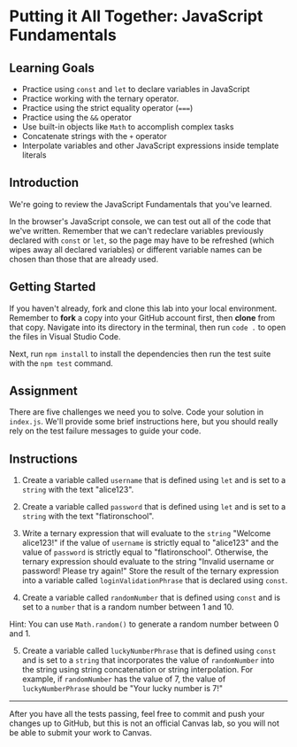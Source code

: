 # Putting it All Together: JavaScript Fundamentals

## Learning Goals

- Practice using `const` and `let` to declare variables in JavaScript
- Practice working with the ternary operator.
- Practice using the strict equality operator (`===`)
- Practice using the `&&` operator
- Use built-in objects like `Math` to accomplish complex tasks
- Concatenate strings with the `+` operator
- Interpolate variables and other JavaScript expressions inside template literals

## Introduction

We're going to review the JavaScript Fundamentals that you've learned.

In the browser's JavaScript console, we can test out all of the code that we've written. Remember that we can't redeclare variables previously declared with
`const` or `let`, so the page may have to be refreshed (which wipes away all
declared variables) or different variable names can be chosen than those that are already used.

## Getting Started

If you haven't already, fork and clone this lab into your local environment.
Remember to **fork** a copy into your GitHub account first, then **clone** from
that copy. Navigate into its directory in the terminal, then run `code .` to
open the files in Visual Studio Code.

Next, run `npm install` to install the dependencies then run the test suite with
the `npm test` command.

## Assignment

There are five challenges we need you to solve. Code your solution in
`index.js`. We'll provide some brief instructions here, but you should really
rely on the test failure messages to guide your code.

## Instructions

1. Create a variable called `username` that is defined using `let` and is set to a `string` with the text "alice123".

2. Create a variable called `password` that is defined using `let` and is set to a `string` with the text "flatironschool".

3. Write a ternary expression that will evaluate to the `string` "Welcome alice123!" if the value of `username` is strictly equal to "alice123" and the value of `password` is strictly equal to "flatironschool". Otherwise, the ternary expression should evaluate to the string "Invalid username or password! Please try again!" Store the result of the ternary expression into a variable called `loginValidationPhrase` that is declared using `const`.

4. Create a variable called `randomNumber` that is defined using `const` and is set to a `number` that is a random number between 1 and 10.

Hint: You can use `Math.random()` to generate a random number between 0 and 1.

5. Create a variable called `luckyNumberPhrase` that is defined using `const` and is set to a `string` that incorporates the value of `randomNumber` into the string using string concatenation or string interpolation. For example, if `randomNumber` has the value of 7, the value of `luckyNumberPhrase` should be "Your lucky number is 7!"

***

After you have all the tests passing, feel free to commit and push your changes
up to GitHub, but this is not an official Canvas lab, so you will not be able to submit your work to Canvas.